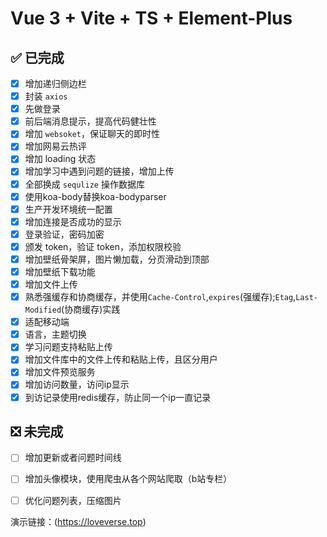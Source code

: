 # Vue 3 + Vite + TS + Element-Plus

## :white_check_mark: 已完成
* [x] 增加递归侧边栏 
* [x] 封装 `axios` 
* [x] 先做登录 
* [x] 前后端消息提示，提高代码健壮性 
* [x] 增加 `websoket`，保证聊天的即时性 
* [x] 增加网易云热评 
* [x] 增加 loading 状态 
* [x] 增加学习中遇到问题的链接，增加上传
* [x] 全部换成 `sequlize` 操作数据库 
* [x] 使用koa-body替换koa-bodyparser
* [x] 生产开发环境统一配置 
* [x] 增加连接是否成功的显示 
* [x] 登录验证，密码加密 
* [x] 颁发 token，验证 token，添加权限校验 
* [x] 增加壁纸骨架屏，图片懒加载，分页滑动到顶部 
* [x] 增加壁纸下载功能 
* [x] 增加文件上传
* [x] 熟悉强缓存和协商缓存，并使用`Cache-Control`,`expires`(强缓存);`Etag`,`Last-Modified`(协商缓存)实践
* [x] 适配移动端
* [x] 语言，主题切换
* [x] 学习问题支持粘贴上传
* [x] 增加文件库中的文件上传和粘贴上传，且区分用户
* [x] 增加文件预览服务
* [x] 增加访问数量，访问ip显示
* [x] 到访记录使用redis缓存，防止同一个ip一直记录
## :negative_squared_cross_mark: 未完成

* [ ] 增加更新或者问题时间线
* [ ] 增加头像模块，使用爬虫从各个网站爬取（b站专栏）
* [ ] 优化问题列表，压缩图片


演示链接：(https://loveverse.top)
